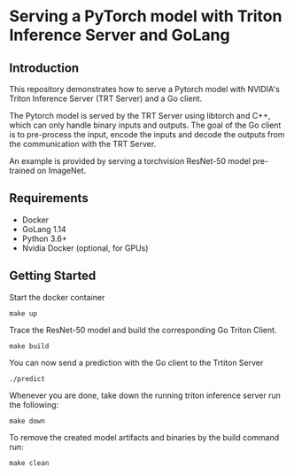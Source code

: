 # Serving a PyTorch model with Triton Inference Server and GoLang

## Introduction

This repository demonstrates how to serve a Pytorch model with 
NVIDIA's Triton Inference Server (TRT Server) and a Go client.

The Pytorch model is served by the TRT Server using libtorch and C++, 
which can only handle binary inputs and outputs. 
The goal of the Go client is to pre-process the input, encode the inputs and 
decode the outputs from the communication with the TRT Server.

An example is provided by serving a torchvision ResNet-50 model pre-trained on ImageNet.

## Requirements

- Docker
- GoLang 1.14
- Python 3.6+
- Nvidia Docker (optional, for GPUs)

## Getting Started

Start the docker container
```shell script
make up
```

Trace the ResNet-50 model and build the corresponding Go Triton Client.
```shell script
make build
``` 

You can now send a prediction with the Go client to the Trtiton Server
```shell script
./predict
```

Whenever you are done, take down the running triton inference server run the following:
```shell script
make down
```

To remove the created model artifacts and binaries by the build command run:
```shell script
make clean
```
